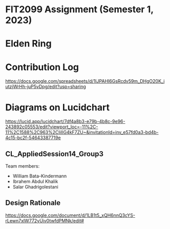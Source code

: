 # FIT2099 Assignment (Semester 1, 2023)
# Elden Ring

# Contribution Log
https://docs.google.com/spreadsheets/d/1IJPAHI6GsRcdv59m_DHgO20K_iutzjWrHh-juP5vDpg/edit?usp=sharing

# Diagrams on Lucidchart
https://lucid.app/lucidchart/7df4a8b3-e79b-4b8c-9e96-243892c05553/edit?viewport_loc=-11%2C-11%2C1588%2C963%2CIiIIG4kF7ZU~&invitationId=inv_e57fd0a3-bd4b-4c15-bc2f-54643387719e

## CL_AppliedSession14_Group3
Team members:
- William Bata-Kindermann
- Ibrahem Abdul Khalik
- Salar Ghadrigolestani

## Design Rationale
https://docs.google.com/document/d/1LB1t5_xQH6nnQ3cYS-rLewn7xIW772yUiv0twfdPMNk/edit#
